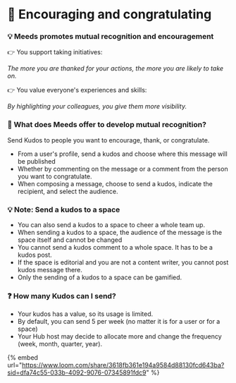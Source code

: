 # 🙏 Encouraging and congratulating

### :bulb: Meeds promotes mutual recognition and encouragement

👉 You support taking initiatives:&#x20;

_The more you are thanked for your actions, the more you are likely to take on._

👉 You value everyone's experiences and skills:&#x20;

_By highlighting your colleagues, you give them more visibility._

### :thinking: What does Meeds offer to develop mutual recognition?

Send Kudos to people you want to encourage, thank, or congratulate.&#x20;

* From a user's profile, send a kudos and choose where this message will be published&#x20;
* Whether by commenting on the message or a comment from the person you want to congratulate.
* When composing a message, choose to send a kudos, indicate the recipient, and select the audience.

### :bulb: Note: Send a kudos to a space

* You can also send a kudos to a space to cheer a whole team up.
* When sending a kudos to a space, the audience of the message is the space itself and cannot be changed
* You cannot send a kudos comment to a whole space. It has to be a kudos post.
* If the space is editorial and you are not a content writer, you cannot post kudos message there.
* Only the sending of a kudos to a space can be gamified.

### :question: How many Kudos can I send?

* Your kudos has a value, so its usage is limited.&#x20;
* By default, you can send 5 per week (no matter it is for a user or for a space)
* Your Hub host may decide to allocate more and change the frequency (week, month, quarter, year).



{% embed url="https://www.loom.com/share/3618fb361e194a9584d88130fcd643ba?sid=dfa74c55-033b-4092-9076-07345891fdc9" %}
